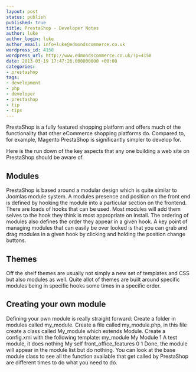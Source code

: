 ```yaml
---
layout: post
status: publish
published: true
title: PrestaShop - Developer Notes
author: luke
author_login: luke
author_email: info+luke@edmondscommerce.co.uk
wordpress_id: 4158
wordpress_url: http://www.edmondscommerce.co.uk/?p=4158
date: 2013-03-19 17:47:26.000000000 +00:00
categories:
- prestashop
tags:
- development
- php
- developer
- prestashop
- tip
- tips
---
```

PrestaShop is a fully featured shopping platform and offers much of the functionality that other eCommerce shopping platforms do. Compared to, for example, Magento PrestaShop is significantly simpler to develop for.

Here is the run down of the key aspects that any one building a web site on PrestaShop should be aware of.

<h2>Modules</h2>
PrestaShop is based around a modular design which is quite similar to Joomlas module system.
A modules presence and position on the front end is defined by hooking the module into a particular section on the frontend. There are loads of hooks that can be used. Most modules will add them selves to the hook they think is most appropriate on install. The ordering of modules also defines the order they appear in a given hook.
A key point of managing modules that can easily be over looked is that you can grab and drag modules in a given hook by clicking and holding the position change buttons.

<h2>Themes</h2>
Off the shelf themes are usually not simply a new set of templates and CSS but also modules as well. Quite allot of themes are built around specific modules being in specific hooks some times in a specific order.

<h2>Creating your own module</h2>
Defining your own module is really straight forward:
Create a folder in modules called my_module.
Create a file called my_module.php, in this file create a class called My_module which extends Module.
Create a config.xml with the following template:
<?xml version="1.0" encoding="UTF-8" ?>
<module>
	<name>my_module</name>
	<displayName>My Module</displayName>
	<version>1</version>
	<description>A test module, it does nothing</description>
	<author>My self</author>
	<tab>front_office_features</tab>
	<is_configurable>0</is_configurable>
	<need_instance>1</need_instance>
</module>
Done, the module will appear in the module list but do nothing. You can look at the base module class to see all the function available that get called by PrestaShop are different times to do what you need to do.
